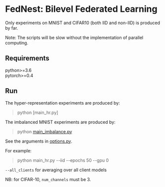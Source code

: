 # FedNest: Bilevel Federated Learning 

Only experiments on MNIST and CIFAR10 (both IID and non-IID) is produced by far.

Note: The scripts will be slow without the implementation of parallel computing. 

## Requirements
python>=3.6  
pytorch>=0.4

## Run

The hyper-representation experiments are produced by:
> python [main_hr.py]

The imbalanced MNIST experiments are produced by:
> python [main_imbalance.py](main_nn.py)

See the arguments in [options.py](utils/options.py). 

For example:
> python main_hr.py --iid --epochs 50 --gpu 0 

`--all_clients` for averaging over all client models

NB: for CIFAR-10, `num_channels` must be 3.


